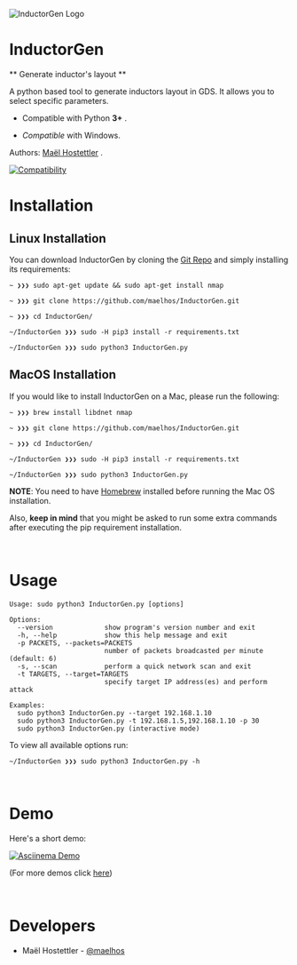 


![InductorGen Logo](https://github.com/maelhos/InductorGen/blob/master/res/logo.png)

# InductorGen

** Generate inductor's layout **

A python based tool to generate inductors layout in GDS.
It allows you to select specific parameters.

- Compatible with Python **3+** .

- *Compatible* with Windows.

Authors: [Maël Hostettler](mailto:maelhos.dev@gmail.com) .

[![Compatibility](https://img.shields.io/badge/python-3-brightgreen.svg)](https://github.com/maelhos/InductorGen)


# Installation

## Linux Installation

You can download InductorGen by cloning the [Git Repo](https://github.com/maelhos/InductorGen) and simply installing its requirements:

```
~ ❯❯❯ sudo apt-get update && sudo apt-get install nmap

~ ❯❯❯ git clone https://github.com/maelhos/InductorGen.git

~ ❯❯❯ cd InductorGen/

~/InductorGen ❯❯❯ sudo -H pip3 install -r requirements.txt

~/InductorGen ❯❯❯ sudo python3 InductorGen.py
```


## MacOS Installation

If you would like to install InductorGen on a Mac, please run the following:

```
~ ❯❯❯ brew install libdnet nmap

~ ❯❯❯ git clone https://github.com/maelhos/InductorGen.git

~ ❯❯❯ cd InductorGen/

~/InductorGen ❯❯❯ sudo -H pip3 install -r requirements.txt

~/InductorGen ❯❯❯ sudo python3 InductorGen.py
```

**NOTE**: You need to have [Homebrew](http://brew.sh/) installed before running the Mac OS installation. 

Also, **keep in mind** that you might be asked to run some extra commands after executing the pip requirement installation.


<br/>

# Usage

```
Usage: sudo python3 InductorGen.py [options]

Options:
  --version             show program's version number and exit
  -h, --help            show this help message and exit
  -p PACKETS, --packets=PACKETS
                        number of packets broadcasted per minute (default: 6)
  -s, --scan            perform a quick network scan and exit
  -t TARGETS, --target=TARGETS
                        specify target IP address(es) and perform attack

Examples:
  sudo python3 InductorGen.py --target 192.168.1.10 
  sudo python3 InductorGen.py -t 192.168.1.5,192.168.1.10 -p 30
  sudo python3 InductorGen.py (interactive mode)
```

To view all available options run:

```
~/InductorGen ❯❯❯ sudo python3 InductorGen.py -h
```


<br/>

# Demo

Here's a short demo:

[![Asciinema Demo](https://nikolaskama.me/content/images/2017/01/InductorGen_asciinema.png)](https://asciinema.org/a/98200?autoplay=1&loop=1)

(For more demos click [here](https://asciinema.org/~maelhos))


<br/>

# Developers

* Maël Hostettler - [@maelhos](https://www.instagram.com/maeldu39)
